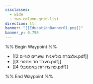 ```yaml
---
cssclasses:
  - wide
  - two-column-grid-list
direction: ltr
banner: "[[EducationBanner01.png]]"
banner_y: 0.798
---
```


%% Begin Waypoint %%
- [[2 אלגברה בוליאנית ושערים לוגיים.pdf]]
- [[3 מעבד חד מחזורי.pdf]]
- [[4 פרוצדורות באסמבלי.pdf]]

%% End Waypoint %%